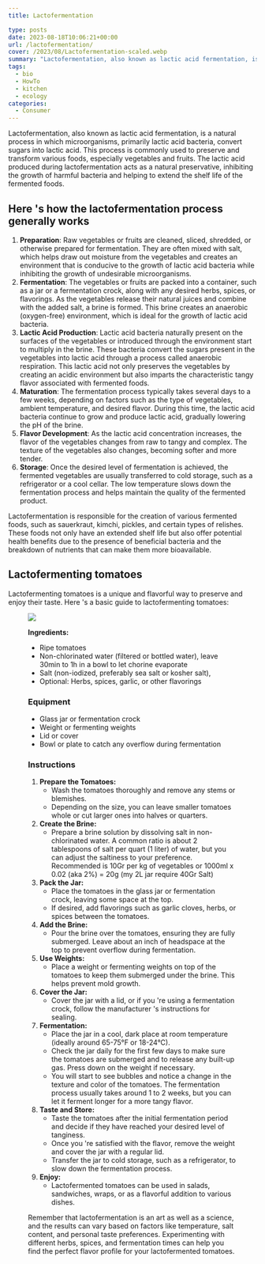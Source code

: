 ```yaml
---
title: Lactofermentation

type: posts
date: 2023-08-18T10:06:21+00:00
url: /lactofermentation/
cover: /2023/08/Lactofermentation-scaled.webp
summary: "Lactofermentation, also known as lactic acid fermentation, is a natural process in which microorganisms, primarily lactic acid bacteria, convert sugars into lactic acid. This process is commonly used to preserve and transform various foods, especially vegetables and fruits. The lactic acid produced during lactofermentation acts as a natural preservative, inhibiting the growth of harmful bacteria and helping to extend the shelf life of the fermented foods."
tags:
  - bio
  - HowTo
  - kitchen
  - ecology
categories:
  - Consumer
---
```

Lactofermentation, also known as lactic acid fermentation, is a natural process in which microorganisms, primarily lactic acid bacteria, convert sugars into lactic acid. This process is commonly used to preserve and transform various foods, especially vegetables and fruits. The lactic acid produced during lactofermentation acts as a natural preservative, inhibiting the growth of harmful bacteria and helping to extend the shelf life of the fermented foods.

## Here 's how the lactofermentation process generally works

  1. **Preparation**: Raw vegetables or fruits are cleaned, sliced, shredded, or otherwise prepared for fermentation. They are often mixed with salt, which helps draw out moisture from the vegetables and creates an environment that is conducive to the growth of lactic acid bacteria while inhibiting the growth of undesirable microorganisms.
  2. **Fermentation**: The vegetables or fruits are packed into a container, such as a jar or a fermentation crock, along with any desired herbs, spices, or flavorings. As the vegetables release their natural juices and combine with the added salt, a brine is formed. This brine creates an anaerobic (oxygen-free) environment, which is ideal for the growth of lactic acid bacteria.
  3. **Lactic Acid Production**: Lactic acid bacteria naturally present on the surfaces of the vegetables or introduced through the environment start to multiply in the brine. These bacteria convert the sugars present in the vegetables into lactic acid through a process called anaerobic respiration. This lactic acid not only preserves the vegetables by creating an acidic environment but also imparts the characteristic tangy flavor associated with fermented foods.
  4. **Maturation**: The fermentation process typically takes several days to a few weeks, depending on factors such as the type of vegetables, ambient temperature, and desired flavor. During this time, the lactic acid bacteria continue to grow and produce lactic acid, gradually lowering the pH of the brine.
  5. **Flavor Development**: As the lactic acid concentration increases, the flavor of the vegetables changes from raw to tangy and complex. The texture of the vegetables also changes, becoming softer and more tender.
  6. **Storage**: Once the desired level of fermentation is achieved, the fermented vegetables are usually transferred to cold storage, such as a refrigerator or a cool cellar. The low temperature slows down the fermentation process and helps maintain the quality of the fermented product.

Lactofermentation is responsible for the creation of various fermented foods, such as sauerkraut, kimchi, pickles, and certain types of relishes. These foods not only have an extended shelf life but also offer potential health benefits due to the presence of beneficial bacteria and the breakdown of nutrients that can make them more bioavailable.

## Lactofermenting tomatoes

Lactofermenting tomatoes is a unique and flavorful way to preserve and enjoy their taste. Here 's a basic guide to lactofermenting tomatoes:<figure class="wp-block-image aligncenter size-large">

![](/2023/08/Lactofermentation-tomatoes-1024x768.webp)

**Ingredients:**

  * Ripe tomatoes
  * Non-chlorinated water (filtered or bottled water), leave 30min to 1h in a bowl to let chorine evaporate
  * Salt (non-iodized, preferably sea salt or kosher salt),
  * Optional: Herbs, spices, garlic, or other flavorings

### **Equipment**

  * Glass jar or fermentation crock
  * Weight or fermenting weights
  * Lid or cover
  * Bowl or plate to catch any overflow during fermentation

### **Instructions**

  1. **Prepare the Tomatoes:**
      * Wash the tomatoes thoroughly and remove any stems or blemishes.
      * Depending on the size, you can leave smaller tomatoes whole or cut larger ones into halves or quarters.
  2. **Create the Brine:**
      * Prepare a brine solution by dissolving salt in non-chlorinated water. A common ratio is about 2 tablespoons of salt per quart (1 liter) of water, but you can adjust the saltiness to your preference. Recommended is 10Gr per kg of vegetables or 1000ml x 0.02 (aka 2%) = 20g (my 2L jar require 40Gr Salt)
  3. **Pack the Jar:**
      * Place the tomatoes in the glass jar or fermentation crock, leaving some space at the top.
      * If desired, add flavorings such as garlic cloves, herbs, or spices between the tomatoes.
  4. **Add the Brine:**
      * Pour the brine over the tomatoes, ensuring they are fully submerged. Leave about an inch of headspace at the top to prevent overflow during fermentation.
  5. **Use Weights:**
      * Place a weight or fermenting weights on top of the tomatoes to keep them submerged under the brine. This helps prevent mold growth.
  6. **Cover the Jar:**
      * Cover the jar with a lid, or if you 're using a fermentation crock, follow the manufacturer 's instructions for sealing.
  7. **Fermentation:**
      * Place the jar in a cool, dark place at room temperature (ideally around 65-75°F or 18-24°C).
      * Check the jar daily for the first few days to make sure the tomatoes are submerged and to release any built-up gas. Press down on the weight if necessary.
      * You will start to see bubbles and notice a change in the texture and color of the tomatoes. The fermentation process usually takes around 1 to 2 weeks, but you can let it ferment longer for a more tangy flavor.
  8. **Taste and Store:**
      * Taste the tomatoes after the initial fermentation period and decide if they have reached your desired level of tanginess.
      * Once you 're satisfied with the flavor, remove the weight and cover the jar with a regular lid.
      * Transfer the jar to cold storage, such as a refrigerator, to slow down the fermentation process.
  9. **Enjoy:**
      * Lactofermented tomatoes can be used in salads, sandwiches, wraps, or as a flavorful addition to various dishes.

Remember that lactofermentation is an art as well as a science, and the results can vary based on factors like temperature, salt content, and personal taste preferences. Experimenting with different herbs, spices, and fermentation times can help you find the perfect flavor profile for your lactofermented tomatoes.
